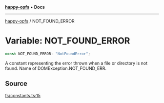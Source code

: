 [**happy-opfs**](../README.md) • **Docs**

***

[happy-opfs](../README.md) / NOT\_FOUND\_ERROR

# Variable: NOT\_FOUND\_ERROR

```ts
const NOT_FOUND_ERROR: "NotFoundError";
```

A constant representing the error thrown when a file or directory is not found.
Name of DOMException.NOT_FOUND_ERR.

## Source

[fs/constants.ts:15](https://github.com/JiangJie/happy-opfs/blob/fcbf5b5ef2676cbf90b3a855acdadcf7a79ef72c/src/fs/constants.ts#L15)

